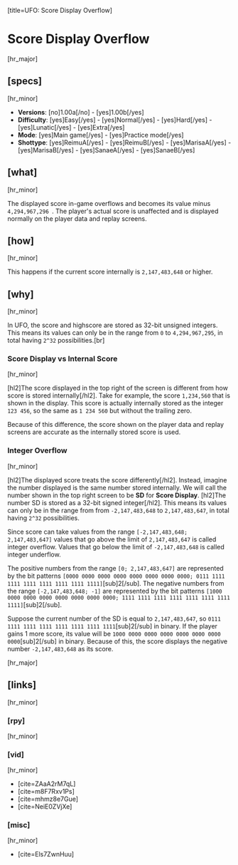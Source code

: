 [title=UFO: Score Display Overflow]
# Score Display Overflow
[hr_major]

## [specs]
[hr_minor]  

* **Versions**: [no]1.00a[/no] - [yes]1.00b[/yes] 
* **Difficulty**: [yes]Easy[/yes] - [yes]Normal[/yes] - [yes]Hard[/yes] - [yes]Lunatic[/yes] - [yes]Extra[/yes]
* **Mode**: [yes]Main game[/yes] - [yes]Practice mode[/yes]
* **Shottype**: [yes]ReimuA[/yes] - [yes]ReimuB[/yes] - [yes]MarisaA[/yes] - [yes]MarisaB[/yes] - [yes]SanaeA[/yes] - [yes]SanaeB[/yes]

## [what]
[hr_minor]

The displayed score in-game overflows and becomes its value minus ``4,294,967,296 ``. The player's actual score is unaffected and is displayed normally on the player data and replay screens.

## [how]
[hr_minor]

This happens if the current score internally is ``2,147,483,648`` or higher.

## [why]
[hr_minor]

In UFO, the score and highscore are stored as 32-bit unsigned integers. This means its values can only be in the range from ``0`` to ``4,294,967,295``, in total having ``2^32`` possibilities.[br]

### Score Display vs Internal Score
[hr_minor]

[hl2]The score displayed in the top right of the screen is different from how score is stored internally[/hl2]. Take for example, the score ``1,234,560`` that is shown in the display. This score is actually internally stored as the integer ``123 456``, so the same as ``1 234 560`` but without the trailing zero.

Because of this difference, the score shown on the player data and replay screens are accurate as the internally stored score is used.

### Integer Overflow
[hr_minor]

[hl2]The displayed score treats the score differently[/hl2]. Instead, imagine the number displayed is the same number stored internally. We will call the number shown in the top right screen to be **SD** for **Score Display**.
[hl2]The number SD is stored as a 32-bit signed integer[/hl2]. This means its values can only be in the range from from ``-2,147,483,648`` to ``2,147,483,647``, in total having ``2^32`` possibilities.

Since score can take values from the range ``[-2,147,483,648; 2,147,483,647]`` values that go above the limit of ``2,147,483,647`` is called integer overflow. Values that go below the limit of ``-2,147,483,648`` is called integer underflow.

The positive numbers from the range ``[0; 2,147,483,647]`` are represented by the bit patterns ``[0000 0000 0000 0000 0000 0000 0000 0000; 0111 1111 1111 1111 1111 1111 1111 1111]``[sub]2[/sub]. 
The negative numbers from the range ``[-2,147,483,648; -1]`` are represented by the bit patterns ``[1000 0000 0000 0000 0000 0000 0000 0000; 1111 1111 1111 1111 1111 1111 1111 1111]``[sub]2[/sub]. 

Suppose the current number of the SD is equal to ``2,147,483,647``, so ``0111 1111 1111 1111 1111 1111 1111 1111``[sub]2[/sub] in binary. If the player gains 1 more score, its value will be ``1000 0000 0000 0000 0000 0000 0000 0000``[sub]2[/sub] in binary. Because of this, the score displays the negative number ``-2,147,483,648`` as its score.




[hr_major]
## [links]
[hr_minor]
### [rpy]
[hr_minor]
### [vid]
[hr_minor]

+ [cite=ZAaA2rM7qL]
+ [cite=m8F7Rxv1Ps]
+ [cite=mhmz8e7Gue]
+ [cite=NeiE0ZVjXe]

### [misc]
[hr_minor]

+ [cite=Els7ZwnHuu]